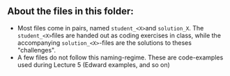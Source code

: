 ## About the files in this folder:

* Most files come in pairs, named `student_<X>`and `solution_X`. 
The `student_<X>`files are handed out as coding exercises in class, 
while the accompanying `solution_<X>`-files are the solutions to theses "challenges". 
* A few files do not follow this naming-regime. These are code-examples used during Lecture 5 (Edward examples, and so on)

